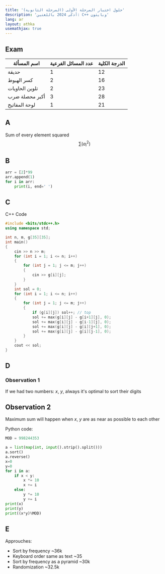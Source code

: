 ```yaml
---
title: 'حلول اختبار المرحلة الأولى (المرحلة الثانوية)'
description: 'أذكى 2024 باللغتين: C++ وبايثون'
lang: ar
layout: athka
usemathjax: true
---
```

## Exam
<table>
  <thead>
   <th>اسم المسألة</th>
   <th>عدد المسائل الفرعية</th>
   <th>الدرجة الكلية</th>
  </thead>
  <tbody>
   <tr>
   <td>حديقة</td>
   <td>1</td>
   <td>12</td>
   </tr>
   <tr>
   <td>كسر الهبوط</td>
   <td>2</td>
   <td>16</td>
   </tr>
   <tr>
   <td>تلوين الحاويات</td>
   <td>2</td>
   <td>23</td>
   </tr>
   <tr>
   <td>أكبر محصلة ضرب</td>
   <td>3</td>
   <td>28</td>
   </tr>
   <tr>
   <td>لوحة المفاتيح</td>
   <td>1</td>
   <td>21</td>
   </tr>
  </tbody>
</table>


## A
Sum of every element squared
$$\sum{ (a_i^2) }$$

## B
```py
arr = [2]*99
arr.append(1)
for i in arr:
    print(i, end=' ')
```

## C
C++ Code
```cpp
#include <bits/stdc++.h>
using namespace std;

int n, m, g[35][35];
int main()
{
    cin >> n >> m;
    for (int i = 1; i <= n; i++)
    {
        for (int j = 1; j <= m; j++)
        {
            cin >> g[i][j];
        }
    }
    int sol = 0;
    for (int i = 1; i <= n; i++)
    {
        for (int j = 1; j <= m; j++)
        {
            if (g[i][j]) sol++; // top
            sol += max(g[i][j] - g[i+1][j], 0);
            sol += max(g[i][j] - g[i-1][j], 0);
            sol += max(g[i][j] - g[i][j+1], 0);
            sol += max(g[i][j] - g[i][j-1], 0);
        }
    }
    cout << sol;
}
```

## D
### Observation 1
If we had two numbers: $x$, $y$, always it's optimal to sort their digits

## Observation 2
Maximum sum will happen when $x$, $y$ are as near as possible to each other

Python code:
```py
MOD = 998244353

a = list(map(int, input().strip().split()))
a.sort()
a.reverse()
x=0
y=0
for i in a:
    if x < y:
        x *= 10
        x += i
    else:
        y *= 10
        y += i
print(x)
print(y)
print((x*y)%MOD)
```

## E
Approuches:
- Sort by frequency ~36k
- Keyboard order same as text ~35
- Sort by frequency as a pyramid ~30k
- Randomization ~32.5k